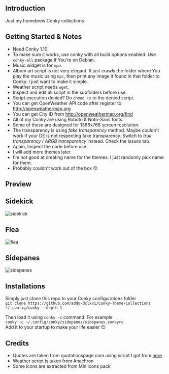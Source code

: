 ## Introduction
Just my homebrew Conky collections

## Getting Started & Notes
- Need Conky 1.10
- To make sure it works, use conky with all build options enabled.
  Use `conky-all` package if You're on Debian.
- Music widget is for `mpd`.
- Album art script is not very elegant.
  It just crawls the folder where You play the music using `mpc`,
  then print any image it found in that folder to Conky.
  I just want to make it simple.
- Weather script needs `wget`.
- Inspect and edit all script in the subfolders before use.
- Script execution denied? Do `chmod +x` to the denied script.
- You can get OpenWeather API code after register to  http://openweathermap.org
- You can get City ID from http://openweathermap.org/find
- All of my Conky are using Roboto & Noto-Sans fonts.
- Some of these are designed for 1366x768 screen resolution.
- The transparency is using *fake transparency* method.
  Maybe couldn't work if your DE is not respecting fake transparency.
  Switch to *true transparency* / *ARGB transparency* instead.
  Check the *issues* tab. 
- Again, Inspect the code before use.
- I will add more themes later.
- I'm not good at creating name for the themes.
  I just randomly pick name for them.
- Probably couldn't work out of the box :stuck_out_tongue_winking_eye:

## Preview

## Sidekick
![sidekick](https://raw.githubusercontent.com/addy-dclxvi/conky-theme-collections/master/preview-sidekick.jpg) <br />

## Flea
![flea](https://raw.githubusercontent.com/addy-dclxvi/conky-theme-collections/master/preview-flea.jpg) <br />

## Sidepanes
![sidepanes](https://raw.githubusercontent.com/addy-dclxvi/conky-theme-collections/master/preview-sidepanes.jpg) <br />

## Installations
Simply just clone this repo to your Conky configurations folder <br />
`git clone https://github.com/addy-dclxvi/Conky-Theme-Collections ~/.config/conky --depth 1`

Then load it using `conky -c` command. For example <br />
`conky -c ~/.config/conky/sidepanes/sidepanes.conkyrc` <br />
Add it to your startup to make your life easier :wink:

## Credits
- Quotes are taken from quotationspage.com using script I got from
  [here](https://gist.github.com/SahilC/2767b6681539d96c4f37)
- Weather script is taken from Anachron
- Some icons are extracted from Min icons pack

